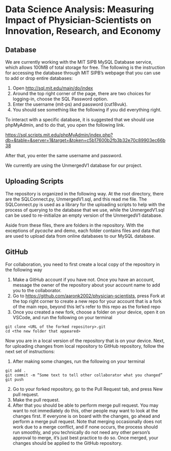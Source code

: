 # Data Science Analysis: Measuring Impact of Physician-Scientists on Innovation, Research, and Economy

## Database

We are currently working with the MIT SIPB MySQL Database service, which allows 100MB of total storage for free.
The following is the instruction for accessing the database through MIT SIPB’s webpage that you can use to add or drop entire databases:

1. Open http://sql.mit.edu/main/do/index
2. Around the top right corner of the page, there are two choices for logging-in, choose the SQL Password option.
3. Enter the username (mit-ps) and password (cut18vuk).
4. You should see something like the following if you did everything right.

To interact with a specific database, it is suggested that we should use phpMyAdmin, and to do that, you open the following link.

https://sql.scripts.mit.edu/phpMyAdmin/index.php?db=&table=&server=1&target=&token=c5b17600b2fb3b32e70c89903ec66b38

After that, you enter the same username and password.

We currently are using the UnmergedV1 database for our project.

## Uploading Scripts

The repository is organized in the following way. At the root directory, there are the SQLConnect.py, UnmergedV1.sql, and this read me file. The SQLConnect.py is used as a library for the uploading scripts to help with the process of querying to the database that we use, while the UnmergedV1.sql can be used to re-initialize an empty version of the UnmergedV1 database.

Aside from these files, there are folders in the repository. With the exceptions of _pycache_ and demo, each folder contains files and data that are used to upload data from online databases to our MySQL database.

## GitHub

For collaboration, you need to first create a local copy of the repository in the following way
1. Make a GitHub account if you have not. Once you have an account, message the owner of the repository about your account name to add you to the collaborator.
2. Go to https://github.com/aaronk2002/physician-scientists, press Fork at the top right corner to create a new repo for your account that is a fork of the main repo, beyond this let's refer to this repo as the forked repo
3. Once you created a new fork, choose a folder on your device, open it on VSCode, and run the following on your terminal
```
git clone <URL of the forked repository>.git
cd <the new folder that appeared>
```
Now you are in a local version of the repository that is on your device. Next, for uploading changes from local repository to GitHub repository, follow the next set of instructions:
1. After making some changes, run the following on your terminal
```
git add .
git commit -m “Some text to tell other collaborator what you changed”
git push
```
2. Go to your forked repository, go to the Pull Request tab, and press New pull request.
3. Make the pull request.
4. After that you should be able to perform merge pull request. You may want to not immediately do this, other people may want to look at the changes first. If everyone is on board with the changes, go ahead and perform a merge pull request. Note that merging occasionally does not work due to a merge conflict, and if none occurs, the process should run smoothly, and you technically do not need any other person’s approval to merge, it’s just best practice to do so. Once merged, your changes should be applied to the GitHub repository.
